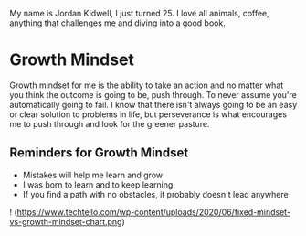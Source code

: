 My name is Jordan Kidwell, I just turned 25. I love all animals, coffee, anything that challenges me and diving into a good book.

# Growth Mindset
Growth mindset for me is the ability to take an action and no matter what you think the outcome is going to be, push through. To never assume you're automatically going to fail. I know that there isn't always going to be an easy or clear solution to problems in life, but perseverance is what encourages me to push through and look for the greener pasture.
## Reminders for Growth Mindset
- Mistakes will help me learn and grow
- I was born to learn and to keep learning
- If you find a path with no obstacles, it probably doesn't lead anywhere

! (https://www.techtello.com/wp-content/uploads/2020/06/fixed-mindset-vs-growth-mindset-chart.png)






